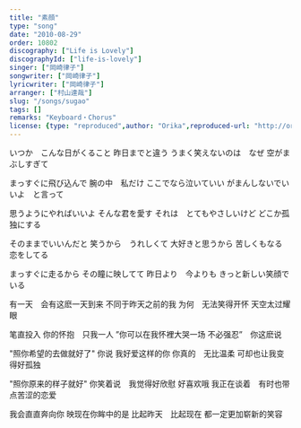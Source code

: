 ```yaml
---
title: "素顔"
type: "song"
date: "2010-08-29"
order: 10802
discography: ["Life is Lovely"]
discographyId: ["life-is-lovely"]
singer: ["岡崎律子"]
songwriter: ["岡崎律子"]
lyricwriter: ["岡崎律子"]
arranger: ["村山達哉"]
slug: "/songs/sugao"
tags: []
remarks: "Keyboard・Chorus"
license: {type: "reproduced",author: "Orika",reproduced-url: "http://orikamushi.myweb.hinet.net/",reproduced-website: "織歌蟲網站"}
---
```


いつか　こんな日がくること 
昨日までと違う 
うまく笑えないのは　なぜ 
空がまぶしすぎて 

まっすぐに飛び込んで 
腕の中　私だけ 
ここでなら泣いていい 
がまんしないでいいよ　と言って 

思うようにやればいいよ 
そんな君を愛す 
それは　とてもやさしいけど 
どこか孤独にする 

そのままでいいんだと 
笑うから　うれしくて 
大好きと思うから 
苦しくもなる　恋をしてる 

まっすぐに走るから 
その瞳に映してて 
昨日より　今よりも 
きっと新しい笑顔でいる

<!-- 翻译 -->

有一天　会有这麽一天到来
不同于昨天之前的我
为何　无法笑得开怀
天空太过耀眼

笔直投入
你的怀抱　只我一人
”你可以在我怀裡大哭一场
不必强忍”　你这麽说

"照你希望的去做就好了" 你说
我好爱这样的你
你真的　无比温柔
可却也让我变得好孤独

"照你原来的样子就好"
你笑着说　我觉得好欣慰
好喜欢哦
我正在谈着　有时也带点苦涩的恋爱

我会直直奔向你
映现在你眸中的是
比起昨天　比起现在
都一定更加崭新的笑容
